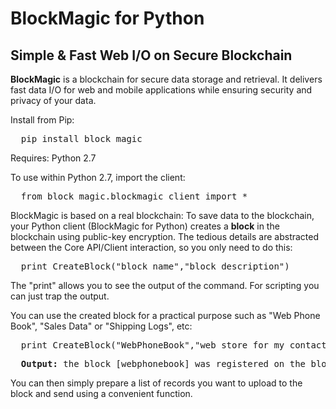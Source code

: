 # BlockMagic for Python
## Simple & Fast Web I/O on Secure Blockchain
**BlockMagic** is a blockchain for secure data storage and retrieval. It delivers fast data I/O for web and mobile applications while ensuring security and privacy of your data.

Install from Pip:

<pre>
  pip install block_magic
</pre>

Requires: Python 2.7

To use within Python 2.7, import the client:

<pre>
  from block_magic.blockmagic_client import *
</pre>

BlockMagic is based on a real blockchain: To save data to the blockchain, your Python client (BlockMagic for Python) creates a **block** in the blockchain using public-key encryption. The tedious details are abstracted between the Core API/Client interaction, so you only need to do this:

<pre>
  print CreateBlock("block_name","block_description")
</pre>

The "print" allows you to see the output of the command. For scripting you can just trap the output.

You can use the created block for a practical purpose such as "Web Phone Book", "Sales Data" or "Shipping Logs", etc:

<pre>
  print CreateBlock("WebPhoneBook","web store for my contacts data")
</pre>

<pre>
  <b>Output: </b>the block [webphonebook] was registered on the blockchain
</pre>

You can then simply prepare a list of records you want to upload to the block and send using a convenient function.
